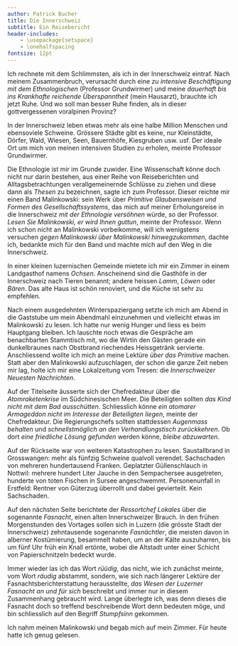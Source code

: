 ```yaml
---
author: Patrick Bucher
title: Die Innerschweiz
subtitle: Ein Reisebericht
header-includes:
    - \usepackage{setspace}
    - \onehalfspacing
fontsize: 12pt
---
```

Ich rechnete mit dem Schlimmsten, als ich in der Innerschweiz eintraf. Nach meinem Zusammenbruch, verursacht durch eine _zu intensive Beschäftigung mit dem Ethnologischen_ (Professor Grundwirmer) und meine _dauerhaft bis ins Krankhafte reichende Überspanntheit_ (mein Hausarzt), brauchte ich jetzt Ruhe. Und wo soll man besser Ruhe finden, als in dieser gottvergessenen voralpinen Provinz?

In der Innerschweiz leben etwas mehr als eine halbe Million Menschen und ebensoviele Schweine. Grössere Städte gibt es keine, nur Kleinstädte, Dörfer, Wald, Wiesen, Seen, Bauernhöfe, Kiesgruben usw. usf. Der ideale Ort um mich von meinen intensiven Studien zu erholen, meinte Professor Grundwirmer.

Die Ethnologie ist mir im Grunde zuwider. Eine Wissenschaft könne doch nicht nur darin bestehen, aus einer Reihe von Reiseberichten und Alltagsbetrachtungen verallgemeinernde Schlüsse zu ziehen und diese dann als _Thesen_ zu bezeichnen, sagte ich zum Professor. Dieser reichte mir einen Band Malinkowski: sein Werk über _Primitive Glaubensweisen und Formen des Gesellschaftssystems_, das mich auf meiner Erholungsreise in die Innerschweiz _mit der Ethnologie versöhnen_ würde, so der Professor. _Lesen Sie Malinkowski, er wird Ihnen guttun_, meinte der Professor. Wenn ich schon nicht an Malinkowski vorbeikomme, will ich wenigstens versuchen _gegen Malinkowski über Malinkowski hinwegzukommen_, dachte ich, bedankte mich für den Band und machte mich auf den Weg in die Innerschweiz.

In einer kleinen luzernischen Gemeinde mietete ich mir ein Zimmer in einem Landgasthof namens _Ochsen_. Anscheinend sind die Gasthöfe in der Innerschweiz nach Tieren benannt; andere heissen _Lamm_, _Löwen_ oder _Bären_. Das alte Haus ist schön renoviert, und die Küche ist sehr zu empfehlen.

Nach einem ausgedehnten Winterspaziergang setzte ich mich am Abend in die Gaststube um mein Abendmahl einzunehmen und vielleicht etwas im Malinkowski zu lesen. Ich hatte nur wenig Hunger und liess es beim Hauptgang bleiben. Ich lauschte noch etwas die Gespräche am benachbarten Stammtisch mit, wo die Wirtin den Gästen gerade ein dunkelbraunes nach Obstbrand riechendes Heissgetränk servierte. Anschliessend wollte ich mich an meine Lektüre _über das Primitive_ machen. Statt aber den Malinkowski aufzuschlagen, der schon die ganze Zeit neben mir lag, holte ich mir eine Lokalzeitung vom Tresen: die _Innerschweizer Neuesten Nachrichten_. 

Auf der Titelseite äusserte sich der Chefredakteur über die _Atomraketenkrise_ im Südchinesischen Meer. Die Beteiligten sollten _das Kind nicht mit dem Bad ausschütten_. Schliesslich könne _ein atomarer Armageddon nicht im Interesse der Beteiligten liegen_, meinte der Chefredakteur. Die Regierungschefs sollten stattdessen _Augenmass behalten_ und _schnellstmöglich an den Verhandlungstisch zurückkehren_. Ob dort _eine friedliche Lösung gefunden_ werden könne, _bleibe abzuwarten_.

Auf der Rückseite war von weiteren Katastrophen zu lesen. Saustallbrand in Grosswangen: mehr als fünfzig Schweine qualvoll verendet. Sachschaden von mehreren hundertausend Franken. Geplatzter Güllenschlauch in Nottwil: mehrere hundert Liter Jauche in den Sempachersee ausgetreten, hunderte von toten Fischen in Sursee angeschwemmt. Personenunfall in Erstfeld: Rentner von Güterzug überrollt und dabei gevierteilt. Kein Sachschaden.

Auf den nächsten Seite berichtete der _Ressortchef Lokales_ über die sogenannte _Fasnacht_, einen alten Innerschweizer Brauch. In den frühen Morgenstunden des Vortages sollen sich in Luzern (die grösste Stadt der Innerschweiz) zehntausende sogenannte _Fasnächtler_, die meisten davon in alberner Kostümierung, besammelt haben, um an der Kälte auszuharren, bis um fünf Uhr früh ein Knall ertönte, wobei die Altstadt unter einer Schicht von Papierschnitzeln bedeckt wurde.

Immer wieder las ich das Wort _rüüdig_, das nicht, wie ich zunächst meinte, vom Wort _räudig_ abstammt, sondern, wie sich nach längerer Lektüre der Fasnachtsberichterstattung herausstellte, _das Wesen der Luzerner Fasnacht an und für sich_ beschreibt und immer nur in diesem Zusammenhang gebraucht wird. Lange überlegte ich, was denn dieses die Fasnacht doch so treffend beschreibende Wort denn bedeuten möge, und bin schliesslich auf den Begriff _Stumpfsinn_ gekommen.

Ich nahm meinen Malinkowski und begab mich auf mein Zimmer. Für heute hatte ich genug gelesen.
